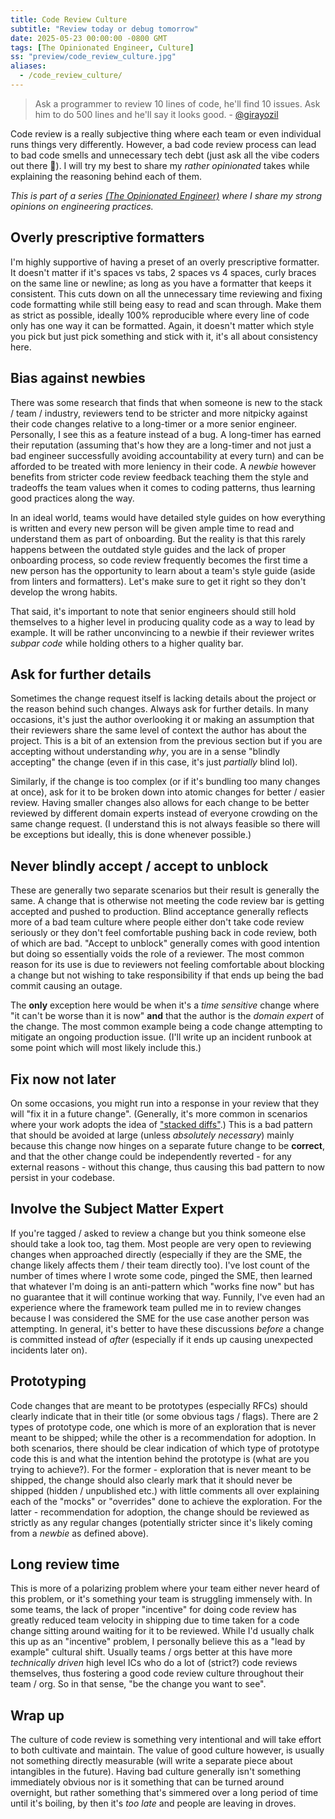 ```yaml
---
title: Code Review Culture
subtitle: "Review today or debug tomorrow"
date: 2025-05-23 00:00:00 -0800 GMT
tags: [The Opinionated Engineer, Culture]
ss: "preview/code_review_culture.jpg"
aliases:
  - /code_review_culture/
---
```


> Ask a programmer to review 10 lines of code, he'll find 10 issues. Ask him to do 500 lines and he'll say it looks good. - [@girayozil](https://x.com/girayozil/status/306836785739210752)

Code review is a really subjective thing where each team or even individual runs things very differently. However, a bad code review process can lead to bad code smells and unnecessary tech debt (just ask all the vibe coders out there 🫣). I will try my best to share my _rather opinionated_ takes while explaining the reasoning behind each of them.

_This is part of a series [(The Opinionated Engineer)](/blog/2025-05-04-the-opinionated-engineer/) where I share my strong opinions on engineering practices._

## Overly prescriptive formatters 

I'm highly supportive of having a preset of an overly prescriptive formatter. It doesn't matter if it's spaces vs tabs, 2 spaces vs 4 spaces, curly braces on the same line or newline; as long as you have a formatter that keeps it consistent. This cuts down on all the unnecessary time reviewing and fixing code formatting while still being easy to read and scan through. Make them as strict as possible, ideally 100% reproducible where every line of code only has one way it can be formatted. Again, it doesn't matter which style you pick but just pick something and stick with it, it's all about consistency here.

## Bias against newbies

There was some research that finds that when someone is new to the stack / team / industry, reviewers tend to be stricter and more nitpicky against their code changes relative to a long-timer or a more senior engineer. Personally, I see this as a feature instead of a bug. A long-timer has earned their reputation (assuming that's how they are a long-timer and not just a bad engineer successfully avoiding accountability at every turn) and can be afforded to be treated with more leniency in their code. A _newbie_ however benefits from stricter code review feedback teaching them the style and tradeoffs the team values when it comes to coding patterns, thus learning good practices along the way.

In an ideal world, teams would have detailed style guides on how everything is written and every new person will be given ample time to read and understand them as part of onboarding. But the reality is that this rarely happens between the outdated style guides and the lack of proper onboarding process, so code review frequently becomes the first time a new person has the opportunity to learn about a team's style guide (aside from linters and formatters). Let's make sure to get it right so they don't develop the wrong habits.

That said, it's important to note that senior engineers should still hold themselves to a higher level in producing quality code as a way to lead by example. It will be rather unconvincing to a newbie if their reviewer writes _subpar code_ while holding others to a higher quality bar.

## Ask for further details

Sometimes the change request itself is lacking details about the project or the reason behind such changes. Always ask for further details. In many occasions, it's just the author overlooking it or making an assumption that their reviewers share the same level of context the author has about the project. This is a bit of an extension from the previous section but if you are accepting without understanding _why_, you are in a sense "blindly accepting" the change (even if in this case, it's just _partially_ blind lol).

Similarly, if the change is too complex (or if it's bundling too many changes at once), ask for it to be broken down into atomic changes for better / easier review. Having smaller changes also allows for each change to be better reviewed by different domain experts instead of everyone crowding on the same change request. (I understand this is not always feasible so there will be exceptions but ideally, this is done whenever possible.)

## Never blindly accept / accept to unblock

These are generally two separate scenarios but their result is generally the same. A change that is otherwise not meeting the code review bar is getting accepted and pushed to production. Blind acceptance generally reflects more of a bad team culture where people either don't take code review seriously or they don't feel comfortable pushing back in code review, both of which are bad. "Accept to unblock" generally comes with good intention but doing so essentially voids the role of a reviewer. The most common reason for its use is due to reviewers not feeling comfortable about blocking a change but not wishing to take responsibility if that ends up being the bad commit causing an outage.

The **only** exception here would be when it's a _time sensitive_ change where "it can't be worse than it is now" **and** that the author is the _domain expert_ of the change. The most common example being a code change attempting to mitigate an ongoing production issue. (I'll write up an incident runbook at some point which will most likely include this.)

## Fix **now** not later

On some occasions, you might run into a response in your review that they will "fix it in a future change". (Generally, it's more common in scenarios where your work adopts the idea of ["stacked diffs"](https://graphite.dev/guides/stacked-diffs).) This is a bad pattern that should be avoided at large (unless _absolutely necessary_) mainly because this change now hinges on a separate future change to be **correct**, and that the other change could be independently reverted - for any external reasons - without this change, thus causing this bad pattern to now persist in your codebase.

## Involve the Subject Matter Expert

If you're tagged / asked to review a change but you think someone else should take a look too, tag them. Most people are very open to reviewing changes when approached directly (especially if they are the SME, the change likely affects them / their team directly too). I've lost count of the number of times where I wrote some code, pinged the SME, then learned that whatever I'm doing is an anti-pattern which "works fine now" but has no guarantee that it will continue working that way. Funnily, I've even had an experience where the framework team pulled me in to review changes because I was considered the SME for the use case another person was attempting. In general, it's better to have these discussions _before_ a change is committed instead of _after_ (especially if it ends up causing unexpected incidents later on).

## Prototyping

Code changes that are meant to be prototypes (especially RFCs) should clearly indicate that in their title (or some obvious tags / flags). There are 2 types of prototype code, one which is more of an exploration that is never meant to be shipped; while the other is a recommendation for adoption. In both scenarios, there should be clear indication of which type of prototype code this is and what the intention behind the prototype is (what are you trying to achieve?). For the former - exploration that is never meant to be shipped, the change should also clearly mark that it should never be shipped (hidden / unpublished etc.) with little comments all over explaining each of the "mocks" or "overrides" done to achieve the exploration. For the latter - recommendation for adoption, the change should be reviewed as strictly as any regular changes (potentially stricter since it's likely coming from a _newbie_ as defined above).

## Long review time

This is more of a polarizing problem where your team either never heard of this problem, or it's something your team is struggling immensely with. In some teams, the lack of proper "incentive" for doing code review has greatly reduced team velocity in shipping due to time taken for a code change sitting around waiting for it to be reviewed. While I'd usually chalk this up as an "incentive" problem, I personally believe this as a "lead by example" cultural shift. Usually teams / orgs better at this have more _technically driven_ high level ICs who do a lot of (strict?) code reviews themselves, thus fostering a good code review culture throughout their team / org. So in that sense, "be the change you want to see".

## Wrap up

The culture of code review is something very intentional and will take effort to both cultivate and maintain. The value of good culture however, is usually not something directly measurable (will write a separate piece about intangibles in the future). Having bad culture generally isn't something immediately obvious nor is it something that can be turned around overnight, but rather something that's simmered over a long period of time until it's boiling, by then it's _too late_ and people are leaving in droves.